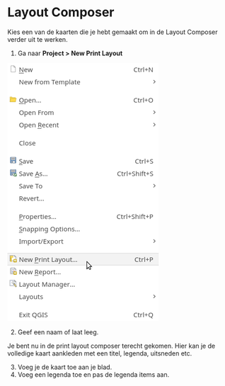 # Layout Composer

Kies een van de kaarten die je hebt gemaakt om in de Layout Composer verder uit te werken.

1. Ga naar **Project > New Print Layout**

![](./img/print_layout_menu.png)

2. Geef een naam of laat leeg. 

Je bent nu in de print layout composer terecht gekomen. Hier kan je de volledige kaart aankleden met een titel, legenda, uitsneden etc. 

3. Voeg je de kaart toe aan je blad.
4. Voeg een legenda toe en pas de legenda items aan.